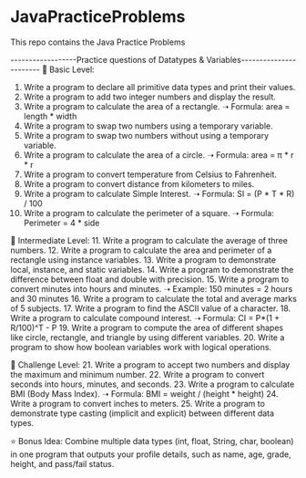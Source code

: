 # JavaPracticeProblems
This repo contains the Java Practice Problems 

------------------Practice questions of Datatypes & Variables-----------------------
🔸 Basic Level:
1. Write a program to declare all primitive data types and print their values.
2. Write a program to add two integer numbers and display the result.
3. Write a program to calculate the area of a rectangle.
   ➝ Formula: area = length * width
4. Write a program to swap two numbers using a temporary variable.
5. Write a program to swap two numbers without using a temporary variable.
6. Write a program to calculate the area of a circle.
➝ Formula: area = π * r * r
7. Write a program to convert temperature from Celsius to Fahrenheit.
8. Write a program to convert distance from kilometers to miles.
9. Write a program to calculate Simple Interest.
➝ Formula: SI = (P * T * R) / 100
10. Write a program to calculate the perimeter of a square.
➝ Formula: Perimeter = 4 * side

🔸 Intermediate Level:
11. Write a program to calculate the average of three numbers.
12. Write a program to calculate the area and perimeter of a rectangle using instance variables.
13. Write a program to demonstrate local, instance, and static variables.
14. Write a program to demonstrate the difference between float and double with precision.
15. Write a program to convert minutes into hours and minutes.
➝ Example: 150 minutes = 2 hours and 30 minutes
16. Write a program to calculate the total and average marks of 5 subjects.
17. Write a program to find the ASCII value of a character.
18. Write a program to calculate compound interest.
➝ Formula: CI = P*(1 + R/100)^T - P
19. Write a program to compute the area of different shapes like circle, rectangle, and triangle by using different variables.
20. Write a program to show how boolean variables work with logical operations.

🔸 Challenge Level:
21. Write a program to accept two numbers and display the maximum and minimum number.
22. Write a program to convert seconds into hours, minutes, and seconds.
23. Write a program to calculate BMI (Body Mass Index).
➝ Formula: BMI = weight / (height * height)
24. Write a program to convert inches to meters.
25. Write a program to demonstrate type casting (implicit and explicit) between different data types.

⭐ Bonus Idea:
Combine multiple data types (int, float, String, char, boolean) in one program that outputs your profile details, such as name, age, grade, height, and pass/fail status.
